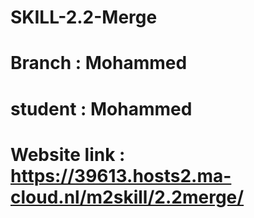 # SKILL-2.2-Merge  

# Branch : Mohammed  
# student : Mohammed

# Website link : https://39613.hosts2.ma-cloud.nl/m2skill/2.2merge/